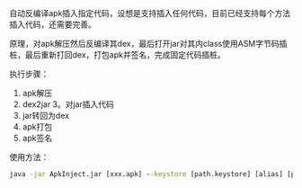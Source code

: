 自动反编译apk插入指定代码，设想是支持插入任何代码，目前已经支持每个方法插入代码，还需要完善。

原理，对apk解压然后反编译其dex，最后打开jar对其内class使用ASM字节码插桩，最后重新打回dex，打包apk并签名，完成固定代码插桩。

执行步骤：

1. apk解压
2. dex2jar
3。对jar插入代码
4. jar转回为dex
5. apk打包
6. apk签名

使用方法：

```cmd
java -jar ApkInject.jar [xxx.apk] --keystore [path.keystore] [alias] [password] 
```
